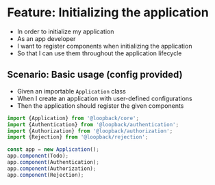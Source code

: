 # Feature: Initializing the application

- In order to initialize my application
- As an app developer
- I want to register components when initializing the application
- So that I can use them throughout the application lifecycle

## Scenario: Basic usage (config provided)

- Given an importable `Application` class
- When I create an application with user-defined configurations
- Then the application should register the given components

```ts
import {Application} from '@loopback/core';
import {Authentication} from '@loopback/authentication';
import {Authorization} from '@loopback/authorization';
import {Rejection} from '@loopback/rejection';

const app = new Application();
app.component(Todo);
app.component(Authentication);
app.component(Authorization);
app.component(Rejection);
```
